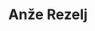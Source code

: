 ---
SICRIS: 15295
draft: false
fixName: anže_rezelj
lab: Laboratorij za umetne vizualne spoznavne sisteme
labPos: Član laboratorija
location: R2.36 - Kabinet LUVSS
mailInfo: anze.rezelj@fri.uni-lj.si
officeHours: null
profName: asist. Anže Rezelj
profTitle: Asistent
telephoneInfo: null
title: Anže Rezelj
---